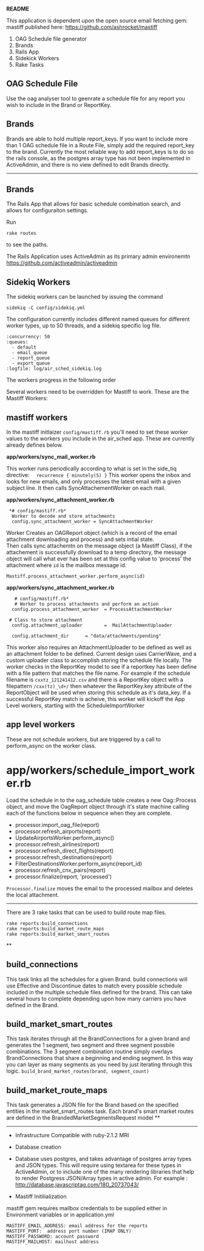 **README**

This application is dependent upon the open source email fetching gem: mastiff published here:
https://github.com/ashrocket/mastiff

 1. OAG Schedule file generator
 2. Brands
 3. Rails App
 4. Sidekick Workers  
 5. Rake Tasks
 
**OAG Schedule File**
---------------
Use the oag analyser tool to geenrate a schedule file for any report you wish to include in the Brand or ReportKey.


**Brands**
---------------

Brands are able to hold multiple report_keys.
If you want to include more than 1 OAG schedule file in a Route File, simply add the required report_key to the brand.
Currently the most reliable way to add report_keys is to do so the rails console, as the postgres array type has not been implemented in ActiveAdmin, and there is no view defined to edit Brands directly.

----------
**Brands**
---------------

The Rails App that allows for basic schedule combination search, 
and allows for configuraiton settings.

Run 

    rake routes

 to see the paths.
 
 
The Rails Application uses ActiveAdmin as its primary admin environemtn
https://github.com/activeadmin/activeadmin


**Sidekiq Workers**
---------------

The sidekiq workers can be launched by issuing the command

    sidekiq -C config/sidekiq.yml

The configuration currently includes different named queues for different worker types, up to 50 threads, and a sidekiq specific log file.

    :concurrency: 50
    :queues:
      - default
      - email_queue
      - report_queue
      - export_queue
    :logfile: log/air_sched_sidekiq.log

The workers progress in the following order

Several workers need to be overridden for Mastiff to work.  These are the Mastiff Workers:

**mastiff workers**
---------------
In the mastiff initlaizer `config/mastiff.rb`  you'll need to set these worker values to the workers you include in the air_sched app.  These are currently already defines below.

**app/workers/sync_mail_worker.rb**

This worker runs periodically according to what is set in the side_tiq directive: `  recurrence { minutely(5) }`  This worker opens the inbox and looks for new emails, and only processes the latest email with a given subject line.  It then calls SyncAttachementWorker on each mail.

**app/workers/sync_attachment_worker.rb**

     *# config/mastiff.rb*
      Worker to decode and store attachments
      config.sync_attachment_worker = SyncAttachmentWorker

Worker Creates an OAGReport object (which is a record of the email attachment downloading and process) and sets intial state.  
Then calls sync attachemtn on the message object (a Mastiff Class), if the attachement is successfully download to a temp directory, the message object will call what ever has been set at this config value to 'process' the attachment where `id` is the mailbox message id.

    Mastiff.process_attachment_worker.perform_async(id)

**app/workers/sync_attachment_worker.rb**

       # config/mastiff.rb*
       # Worker to process attachments and perform an action
      config.process_attachment_worker  = ProcessAttachmentWorker

     # Class to store attachment
      config.attachment_uploader        =  MailAttachmentUploader
    
      config.attachment_dir      = "data/attachments/pending"

  This worker also requires an AttachmentUploader to be defined as well as an attachment folder to be defined.  Current design uses CarrierWave, and a custom uploader class to accomplish storing the schedule file locally. The worker checks in the ReportKey model to see if a reportkey has been define with a file pattern that matches the file name.  For example if the schedule filename is `cxxtz_121241412.csv` and there is a ReportKey object with a filepattern `/cxx(tz)_\d+/` then whatever the ReportKey.key attribute of the ReportObject will be used when storing this schedule as it's data_key.  If a successful ReportKey match is acheive, this worker will kickoff the App Level workers, starting with the ScheduleImportWorker

**app level workers**
---------------
These are not schedule workers, but are triggered by a call to perform_async on the worker class.

 # app/workers/schedule_import_worker.rb
 Load the schedule in to the oag_schedule table
creates a new  Oag::Process object, and move the OagReport object through it's state machine calling each of the functions below in sequence when they are complete.

 - processor.import_oag_file(report)
 - processor.refresh_airports(report)
 - UpdateAirportsWorker.perform_async()
 - processor.refresh_airlines(report)
 - processor.refresh_direct_flights(report)
 - processor.refresh_destinations(report)
 - FilterDestinationsWorker.perform_async(report_id)
 - processor.refresh_cnx_pairs(report)
 - processor.finalize(report, 'processed')

`Processor.finalize` moves the email to the processed mailbox and deletes the local attachment.
 
----------
There are 3 rake tasks that can be used to build route map files.


    rake reports:build_connections
    rake reports:build_market_route_maps  
    rake reports:build_market_smart_routes 


**

build_connections
-----------------
This task links all the schedules for a given Brand.
build connections will use Effective and Discontinue dates to match every possible schedule included in the multiple schedule files defined for the brand.  This can take several hours to complete depending upon how many carriers you have defined in the Brand.

build_market_smart_routes
-----------------
This task iterates through all the BrandConnections for a given brand and generates the 1 segment, two segment and three segment possbile combinations.  The 3 segment combination routine simply overlays BrandConnections that share a beginning and ending segment.  In this way you can layer as many segments as you need by just iterating through this logic.  `build_brand_market_routes(brand, segment_count)`

build_market_route_maps
-----------------
This task generates a JSON file for the Brand based on the specified entities in the market_smart_routes task.    Each brand's smart market routes are defined in the BrandedMarketSegmentsRequest model 
**

----------


* Infrastructure
Compatible with ruby-2.1.2 MRI

* Database creation
* Database uses postgres, and takes advantage of postgres array types and JSON types.  This will require using textarea for these types in ActiveAdmin, or to include one of the many rendering libraries that help to render Postgress JSON/Array types in active admin.
For example :
http://database.javascriptag.com/180_20737043/


* Mastiff Initilialization

mastiff gem requires mailbox credentials to be supplied either in Environment variables or in application.yml

    MASTIFF_EMAIL_ADDRESS: email address for the reports
    MASTIFF_PORT:  address port number (IMAP ONLY)
    MASTIFF_PASSWORD: account password
    MASTIFF_MAILHOST: mailhost address








